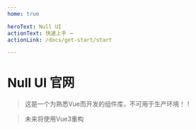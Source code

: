```yaml
---
home: true

heroText: Null UI
actionText: 快速上手 →
actionLink: /docs/get-start/start

---
```


# Null UI 官网

> 这是一个为熟悉Vue而开发的组件库，不可用于生产环境！！
    
>未来将使用Vue3重构
